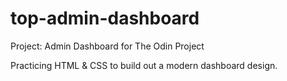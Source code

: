 # top-admin-dashboard
Project: Admin Dashboard for The Odin Project

Practicing HTML & CSS to build out a modern dashboard design.
